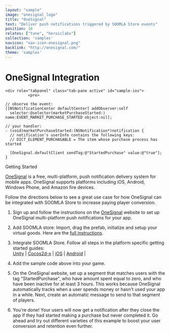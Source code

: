 ```yaml
---
layout: "sample"
image: "onesignal_logo"
title: "OneSignal"
text: "Deliver push notifications triggered by SOOMLA Store events"
position: 10
relates: ["tune", "heroiclabs"]
collection: 'samples'
navicon: "nav-icon-onesignal.png"
backlink: "http://onesignal.com/"
theme: 'samples'
---
```


# OneSignal Integration

<div>


    <div role="tabpanel" class="tab-pane active" id="sample-ios">
              <pre>
```
// observe the event:
[[NSNotificationCenter defaultCenter] addObserver:self
  selector:@selector(marketPurchaseStarted:) name:EVENT_MARKET_PURCHASE_STARTED object:nil];

// your handler:
- (void)marketPurchaseStarted:(NSNotification*)notification {
  // notification's userInfo contains the following keys:
  // DICT_ELEMENT_PURCHASABLE = The item whose purchase process has started

  [OneSignal.defaultClient sendTag:@"StartedPurchase" value:@"true"];
}
```
</pre>
</div>

</div>

<div class="samples-title">Getting Started</div>

<a title="OneSignal Push Notification Service" href="https://onesignal.com" target="_blank">OneSignal</a> is a free, multi-platform, push notification delivery system for mobile apps. OneSignal supports platforms including iOS, Android, Windows Phone, and Amazon fire devices.

Follow the directions below to see a great use case for how OneSignal can be integrated with SOOMLA Store to increase paying player conversion.

1. Sign up and follow the instructions on the <a title="OneSignal Push Notification Service" href="https://onesignal.com" target="_blank">OneSignal</a> website to set up OneSignal multi-platform push notifications for your app.

2. Add SOOMLA store: Import, drag the prefab, initialize and setup your virtual goods. Here are the <a href="/soomla/unity/store/Store_GettingStarted/" target="_blank">full instructions</a>.

2. Integrate SOOMLA Store.  Follow all steps in the platform specific getting started guides: <br>
    <a href="/soomla/unity/store/Store_GettingStarted/" target="_blank">Unity</a> |
    <a href="/soomla/cocos2dx/cpp/store/Store_GettingStarted/" target="_blank">Cocos2d-x</a> |
    <a href="/soomla/ios/store/Store_GettingStarted/" target="_blank">iOS</a> |
    <a href="/soomla/android/store/Store_GettingStarted/" target="_blank">Android</a> |

3. Add the sample code above into your game.

4. On the OneSignal website, set up a segment that matches users with the tag "StartedPurchase", who have amount spent equal to zero, and who have been inactive for at least 3 hours. This works because OneSignal automatically tracks when a user spends money or hasn't used your app in a while. Next, create an automatic message to send to that segment of players.

5. You're done! Your users will now get a notification after they close the app if they had started making a purchase but never completed it. Go ahead and try out different varieties of this example to boost your user conversion and retention even further.
